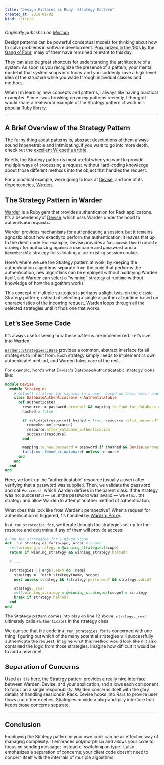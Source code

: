 ```yaml
---
title: "Design Patterns in Ruby: Strategy Pattern"
created_at: 2018-01-02
kind: article
---
```


_Originally published on [Medium](https://medium.com/rubyinside/design-patterns-in-ruby-strategy-pattern-17e2fa191d9c)_

Design patterns can be powerful conceptual models for thinking about how to solve problems in software development. [Popularized in the ’90s by the Gang of Four](https://en.wikipedia.org/wiki/Design_Patterns), many of them have remained relevant to this day.

They can also be great shortcuts for understanding the architecture of a system. As soon as you recognize the presence of a pattern, your mental model of that system snaps into focus, and you suddenly have a high-level idea of the structure while you wade through individual classes and methods.

When I’m learning new concepts and patterns, I always like having practical examples. Since I was brushing up on my patterns recently, I thought I would share a real-world example of the Strategy pattern at work in a popular Ruby library.

---

## A Brief Overview of the Strategy Pattern

The funny thing about patterns is, abstract descriptions of them always sound impenetrable and intimidating. If you want to go into more depth, check out the [excellent Wikipedia article](https://en.wikipedia.org/wiki/Strategy_pattern).

Briefly, the Strategy pattern is most useful when you want to provide multiple ways of processing a request, without hard-coding knowledge about those different methods into the object that handles the request.

For a practical example, we’re going to look at [Devise](https://github.com/plataformatec/devise), and one of its dependencies, [Warden](https://github.com/hassox/warden).

## The Strategy Pattern in Warden

[Warden](https://github.com/hassox/warden) is a Ruby gem that provides authentication for Rack applications. It’s a dependency of [Devise](https://github.com/plataformatec/devise), which uses Warden under the hood to authenticate requests.

Warden provides mechanisms for authenticating a session, but it remains agnostic about how exactly to perform the authentication; it leaves that up to the client code. For example, Devise provides a `DatabaseAuthenticatable` strategy for authorizing against a username and password, and a `Rememberable` strategy for validating a pre-existing session cookie.

Here’s where we see the Strategy pattern at work; by keeping the authentication algorithms separate from the code that performs the authentication, new algorithms can be employed without modifying Warden itself, and Warden can select a “winning” strategy at runtime without knowledge of how the algorithm works.

This concept of multiple strategies is perhaps a slight twist on the classic Strategy pattern; instead of selecting a single algorithm at runtime based on characteristics of the incoming request, Warden loops through all the selected strategies until it finds one that works.

## Let’s See Some Code

It’s always useful seeing how these patterns are implemented. Let’s dive into Warden!

[`Warden::Strategies::Base`](https://github.com/wardencommunity/warden/blob/master/lib/warden/strategies/base.rb) provides a common, abstract interface for all strategies to inherit from. Each strategy simply needs to implement its own authenticate! method, and Warden takes care of the rest.

For example, here’s what Devise’s [DatabaseAuthenticatable](https://github.com/plataformatec/devise/blob/master/lib/devise/strategies/database_authenticatable.rb) strategy looks like:

~~~ruby
module Devise
  module Strategies
    # Default strategy for signing in a user, based on their email and password in the database.
    class DatabaseAuthenticatable < Authenticatable
      def authenticate!
        resource  = password.present? && mapping.to.find_for_database_authentication(authentication_hash)
        hashed = false

        if validate(resource){ hashed = true; resource.valid_password?(password) }
          remember_me(resource)
          resource.after_database_authentication
          success!(resource)
        end

        mapping.to.new.password = password if !hashed && Devise.paranoid
        fail(:not_found_in_database) unless resource
      end
    end
  end
end
~~~

Here, we look up the “authenticatable” resource (usually a user) after verifying that a password was supplied. Then, we validate the password and call `#success!`, which Warden defines in the parent class. If the strategy was not successful — i.e. if the password was invalid — we `#fail` the strategy and allow Warden to attempt another method of authentication.

What does this look like from Warden’s perspective? When a request for authentication is triggered, it’s handled by [Warden::Proxy](https://github.com/hassox/warden/blob/master/lib/warden/proxy.rb).

In `#_run_strategies_for`, we iterate through the strategies set up for the resource and determine if any of them will provide access:

~~~ruby
# Run the strategies for a given scope
def _run_strategies_for(scope, args) #:nodoc:
  self.winning_strategy = @winning_strategies[scope]
  return if winning_strategy && winning_strategy.halted?

  # ...
  
  (strategies || args).each do |name|
    strategy = _fetch_strategy(name, scope)
    next unless strategy && !strategy.performed? && strategy.valid?

    strategy._run!
    self.winning_strategy = @winning_strategies[scope] = strategy
    break if strategy.halted?
  end
end
~~~

The Strategy pattern comes into play on line 12 above; `strategy._run!` ultimately calls `#authenticate!` in the strategy class.

We can see that the code in `#_run_strategies_for` is concerned with one thing: figuring out which of the many potential strategies will successfully authenticate the request. Imagine what this method would look like if it also contained the logic from those strategies. Imagine how difficult it would be to add a new one!

## Separation of Concerns
Used as it is here, the Strategy pattern provides a really nice interface between Warden, Devise, and your application, and allows each component to focus on a single responsibility. Warden concerns itself with the gory details of handling sessions in Rack. Devise hooks into Rails to provide user flows and other niceties. Strategies provide a plug-and-play interface that keeps those concerns separate.

---

## Conclusion

Employing the Strategy pattern in your own code can be an effective way of managing complexity. It embraces polymorphism and allows your code to focus on sending messages instead of switching on type. It also emphasizes a separation of concerns; your client code doesn’t need to concern itself with the internals of multiple algorithms.
